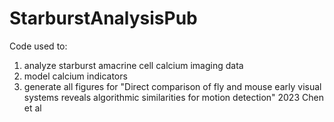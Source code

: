 # StarburstAnalysisPub
Code used to:
1. analyze starburst amacrine cell calcium imaging data 
2. model calcium indicators 
3. generate all figures for "Direct comparison of fly and mouse early visual systems reveals algorithmic similarities for motion detection" 2023 Chen et al

